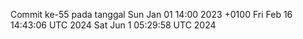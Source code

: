 Commit ke-55 pada tanggal Sun Jan 01 14:00 2023 +0100
Fri Feb 16 14:43:06 UTC 2024
Sat Jun  1 05:29:58 UTC 2024
